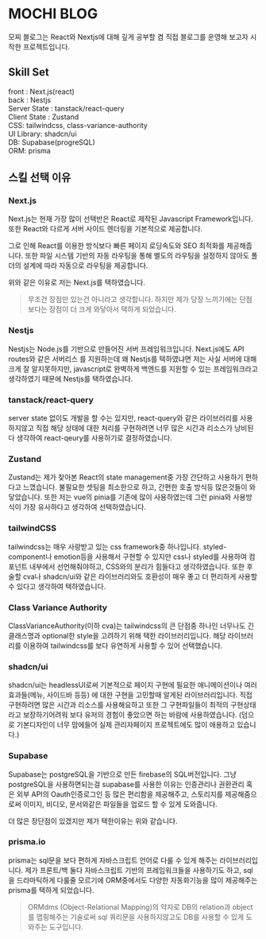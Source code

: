 # MOCHI BLOG
모찌 블로그는 React와 Nextjs에 대해 깊게 공부할 겸 직접 블로그를 운영해 보고자 시작한 프로젝트입니다.

## Skill Set
front : Next.js(react)<br/>
back : Nestjs<br/>
Server State : tanstack/react-query<br/>
Client State : Zustand<br/>
CSS: tailwindcss, class-variance-authority<br/>
UI Library: shadcn/ui<br/>
DB: Supabase(progreSQL)<br/>
ORM: prisma<br/>

## 스킬 선택 이유
### Next.js
Next.js는 현재 가장 많이 선택반은 React로 제작된 Javascript Framework입니다. 또한 React와 다르게 서버 사이드 렌더링을 기본적으로 제공합니다. 

그로 인해 React를 이용한 방식보다 빠른 페이지 로딩속도와 SEO 최적화를 제공해줍니다. 또한 파일 시스템 기반의 자동 라우팅을 통해 별도의 라우팅을 설정하지 않아도 폴더의 설계에 따라 자동으로 라우팅을 제공합니다. 

위와 같은 이유로 저는 Next.js를 택하였습니다.
> 무조건 장점만 있는건 아니라고 생각합니다. 하지만 제가 당장 느끼기에는 단점보다는 장점이 더 크게 와닿아서 택하게 되었습니다.

### Nestjs
Nestjs는 Node.js를 기반으로 만들어진 서버 프레임워크입니다. Next.js에도 API routes와 같은 서버리스 를 지원하는데 왜 Nestjs를 택하였냐면 저는 사실 서버에 대해 크게 잘 알지못하지만, javascript로 완벽하게 백엔드를 지원할 수 있는 프레임워크라고 생각하였기 때문에 Nestjs를 택하였습니다.

### tanstack/react-query
server state 없이도 개발을 할 수는 있지만, react-query와 같은 라이브러리를 사용하지않고 직접 해당 상태에 대한 처리를 구현하려면 너무 많은 시간과 리소스가 낭비된다 생각하여 react-qeury를 사용하기로 결정하였습니다.

### Zustand
Zustand는 제가 찾아본 React의 state management중 가장 간단하고 사용하기 편하다고 느꼈습니다. 불필요한 셋팅을 최소한으로 하고, 간편한 호출 방식등 많은것들이 와닿았습니다. 또한 저는 vue의 pinia를 기존에 많이 사용하였는데 그런 pinia와 사용방식이 가장 유사하다고 생각하여 선택하였습니다.

### tailwindCSS
tailwindcss는 매우 사랑받고 있는 css framework중 하나입니다. styled-component나 emotion등을 사용해서 구현할 수 있지만 css나 styled를 사용하여 컴포넌트 내부에서 선언해줘야하고, CSS와의 분리가 힘들다고 생각하였습니다. 또한 후술할 cva나 shadcn/ui와 같은 라이브러리와도 호환성이 매우 좋고 더 편리하게 사용할 수 있다고 생각하여 택하였습니다.

### Class Variance Authority
ClassVarianceAuthority(이하 cva)는 tailwindcss의 큰 단점중 하나인 너무나도 긴 클래스명과 optional한 style을 고려하기 위해 택한 라이브러리입니다. 해당 라이브러리를 이용하여 tailwindcss를 보다 유연하게 사용할 수 있어 선택했습니다. 

### shadcn/ui
shadcn/ui는 headlessUI로써 기본적으로 페이지 구현에 필요한 애니메이션이나 여러 효과들(메뉴, 사이드바 등등) 에 대한 구현을 고민할때 알게된 라이브러리입니다. 직접 구현하려면 많은 시간과 리소스를 사용해요하고 또한 그 구현파일들이 최적의 구현상태라고 보장하기어려워 보다 유저의 경험이 좋았으면 하는 바람에 사용하였습니다. (덤으로 기본디자인이 너무 맘에들어 실제 관리자페이지 프로젝트에도 많이 애용하고 있습니다.)

### Supabase
Supabase는 postgreSQL을 기반으로 만든 firebase의 SQL버전입니다. 그냥 postgreSQL을 사용하면되는걸 supabase를 사용한 이유는 인증관리나 권환관리 혹은 외부 API의 Oauth인증로그인 등 많은 편리함을 제공해주고, 스토리지를 제공해줌으로써 이미지, 비디오, 문서와같은 파일들을 업로드 할 수 있게 도와줍니다. 

더 많은 장단점이 있겠지만 제가 택한이유는 위와 같습니다.

### prisma.io
prisma는 sql문을 보다 편하게 자바스크립트 언어로 다룰 수 있게 해주는 라이브러리입니다. 제가 프론트/백 둘다 자바스크립트 기반의 프레임워크들을 사용하기도 하고, sql을 드라마틱하게 다룰줄 모르기에 ORM중에서도 다양한 자동화기능을 많이 제공해주는 prisma를 택하게 되었습니다.

> ORMdms (Object-Relational Mapping)의 약자로 DB의 relation과 object를 맵핑해주는 기술로써 sql 쿼리문을 사용하지않고도 DB를 사용할 수 있게 도와주는 도구입니다.